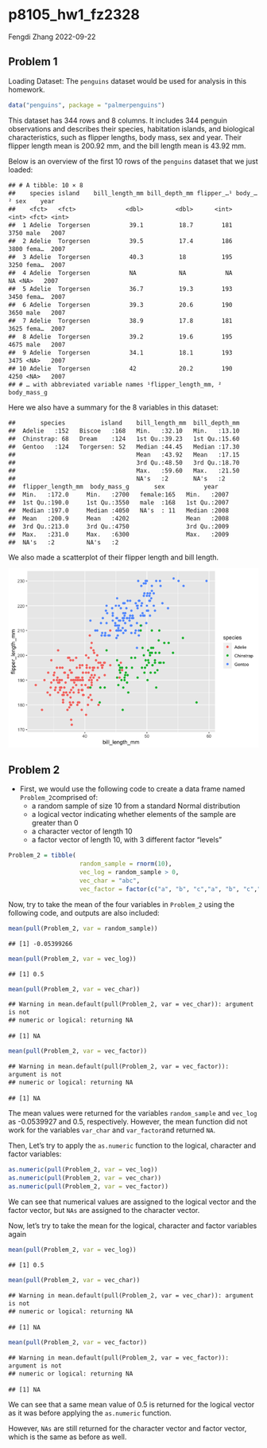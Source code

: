 p8105_hw1_fz2328
================
Fengdi Zhang
2022-09-22

## Problem 1

Loading Dataset: The `penguins` dataset would be used for analysis in
this homework.

``` r
data("penguins", package = "palmerpenguins")
```

This dataset has 344 rows and 8 columns. It includes 344 penguin
observations and describes their species, habitation islands, and
biological characteristics, such as flipper lengths, body mass, sex and
year. Their flipper length mean is 200.92 mm, and the bill length mean
is 43.92 mm.

Below is an overview of the first 10 rows of the `penguins` dataset that
we just loaded:

    ## # A tibble: 10 × 8
    ##    species island    bill_length_mm bill_depth_mm flipper_…¹ body_…² sex    year
    ##    <fct>   <fct>              <dbl>         <dbl>      <int>   <int> <fct> <int>
    ##  1 Adelie  Torgersen           39.1          18.7        181    3750 male   2007
    ##  2 Adelie  Torgersen           39.5          17.4        186    3800 fema…  2007
    ##  3 Adelie  Torgersen           40.3          18          195    3250 fema…  2007
    ##  4 Adelie  Torgersen           NA            NA           NA      NA <NA>   2007
    ##  5 Adelie  Torgersen           36.7          19.3        193    3450 fema…  2007
    ##  6 Adelie  Torgersen           39.3          20.6        190    3650 male   2007
    ##  7 Adelie  Torgersen           38.9          17.8        181    3625 fema…  2007
    ##  8 Adelie  Torgersen           39.2          19.6        195    4675 male   2007
    ##  9 Adelie  Torgersen           34.1          18.1        193    3475 <NA>   2007
    ## 10 Adelie  Torgersen           42            20.2        190    4250 <NA>   2007
    ## # … with abbreviated variable names ¹​flipper_length_mm, ²​body_mass_g

Here we also have a summary for the 8 variables in this dataset:

    ##       species          island    bill_length_mm  bill_depth_mm  
    ##  Adelie   :152   Biscoe   :168   Min.   :32.10   Min.   :13.10  
    ##  Chinstrap: 68   Dream    :124   1st Qu.:39.23   1st Qu.:15.60  
    ##  Gentoo   :124   Torgersen: 52   Median :44.45   Median :17.30  
    ##                                  Mean   :43.92   Mean   :17.15  
    ##                                  3rd Qu.:48.50   3rd Qu.:18.70  
    ##                                  Max.   :59.60   Max.   :21.50  
    ##                                  NA's   :2       NA's   :2      
    ##  flipper_length_mm  body_mass_g       sex           year     
    ##  Min.   :172.0     Min.   :2700   female:165   Min.   :2007  
    ##  1st Qu.:190.0     1st Qu.:3550   male  :168   1st Qu.:2007  
    ##  Median :197.0     Median :4050   NA's  : 11   Median :2008  
    ##  Mean   :200.9     Mean   :4202                Mean   :2008  
    ##  3rd Qu.:213.0     3rd Qu.:4750                3rd Qu.:2009  
    ##  Max.   :231.0     Max.   :6300                Max.   :2009  
    ##  NA's   :2         NA's   :2

We also made a scatterplot of their flipper length and bill length.

![](p8105_hw1_fz2328_files/figure-gfm/unnamed-chunk-4-1.png)<!-- -->

## Problem 2

-   First, we would use the following code to create a data frame named
    `Problem_2`comprised of:
    -   a random sample of size 10 from a standard Normal distribution
    -   a logical vector indicating whether elements of the sample are
        greater than 0
    -   a character vector of length 10
    -   a factor vector of length 10, with 3 different factor “levels”

``` r
Problem_2 = tibble(
                    random_sample = rnorm(10),
                    vec_log = random_sample > 0,
                    vec_char = "abc",
                    vec_factor = factor(c("a", "b", "c","a", "b", "c","a", "b", "c","a" )))
```

Now, try to take the mean of the four variables in `Problem_2` using the
following code, and outputs are also included:

``` r
mean(pull(Problem_2, var = random_sample))
```

    ## [1] -0.05399266

``` r
mean(pull(Problem_2, var = vec_log))
```

    ## [1] 0.5

``` r
mean(pull(Problem_2, var = vec_char))
```

    ## Warning in mean.default(pull(Problem_2, var = vec_char)): argument is not
    ## numeric or logical: returning NA

    ## [1] NA

``` r
mean(pull(Problem_2, var = vec_factor))
```

    ## Warning in mean.default(pull(Problem_2, var = vec_factor)): argument is not
    ## numeric or logical: returning NA

    ## [1] NA

The mean values were returned for the variables `random_sample` and
`vec_log` as -0.0539927 and 0.5, respectively. However, the mean
function did not work for the variables `var_char` and `var_factor`and
returned `NA`.

Then, Let’s try to apply the `as.numeric` function to the logical,
character and factor variables:

``` r
as.numeric(pull(Problem_2, var = vec_log)) 
as.numeric(pull(Problem_2, var = vec_char)) 
as.numeric(pull(Problem_2, var = vec_factor))
```

We can see that numerical values are assigned to the logical vector and
the factor vector, but `NAs` are assigned to the character vector.

Now, let’s try to take the mean for the logical, character and factor
variables again

``` r
mean(pull(Problem_2, var = vec_log))
```

    ## [1] 0.5

``` r
mean(pull(Problem_2, var = vec_char))
```

    ## Warning in mean.default(pull(Problem_2, var = vec_char)): argument is not
    ## numeric or logical: returning NA

    ## [1] NA

``` r
mean(pull(Problem_2, var = vec_factor))
```

    ## Warning in mean.default(pull(Problem_2, var = vec_factor)): argument is not
    ## numeric or logical: returning NA

    ## [1] NA

We can see that a same mean value of 0.5 is returned for the logical
vector as it was before applying the `as.numeric` function.

However, `NAs` are still returned for the character vector and factor
vector, which is the same as before as well.
